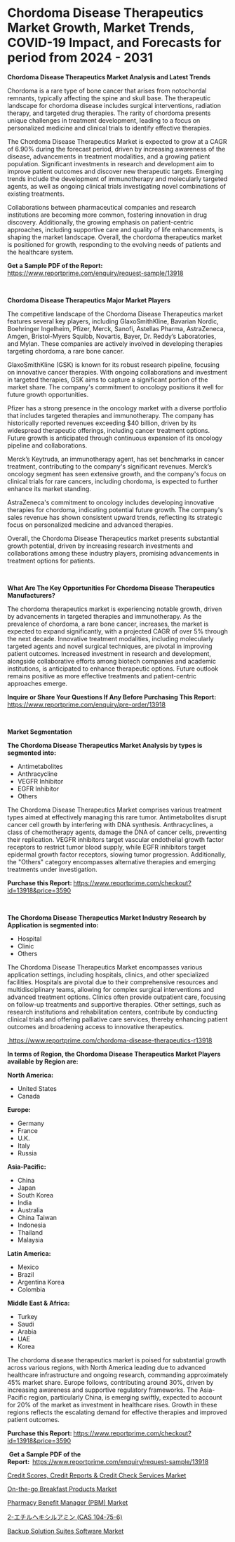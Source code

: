 <p><h1>Chordoma Disease Therapeutics Market Growth, Market Trends, COVID-19 Impact, and Forecasts for period from 2024 - 2031</h1></p><p><strong>Chordoma Disease Therapeutics Market Analysis and Latest Trends</strong></p>
<p><p>Chordoma is a rare type of bone cancer that arises from notochordal remnants, typically affecting the spine and skull base. The therapeutic landscape for chordoma disease includes surgical interventions, radiation therapy, and targeted drug therapies. The rarity of chordoma presents unique challenges in treatment development, leading to a focus on personalized medicine and clinical trials to identify effective therapies.</p><p>The Chordoma Disease Therapeutics Market is expected to grow at a CAGR of 6.90% during the forecast period, driven by increasing awareness of the disease, advancements in treatment modalities, and a growing patient population. Significant investments in research and development aim to improve patient outcomes and discover new therapeutic targets. Emerging trends include the development of immunotherapy and molecularly targeted agents, as well as ongoing clinical trials investigating novel combinations of existing treatments.</p><p>Collaborations between pharmaceutical companies and research institutions are becoming more common, fostering innovation in drug discovery. Additionally, the growing emphasis on patient-centric approaches, including supportive care and quality of life enhancements, is shaping the market landscape. Overall, the chordoma therapeutics market is positioned for growth, responding to the evolving needs of patients and the healthcare system.</p></p>
<p><strong>Get a Sample PDF of the Report:&nbsp;</strong> <a href="https://www.reportprime.com/enquiry/request-sample/13918">https://www.reportprime.com/enquiry/request-sample/13918</a></p>
<p>&nbsp;</p>
<p><strong>Chordoma Disease Therapeutics Major Market Players</strong></p>
<p><p>The competitive landscape of the Chordoma Disease Therapeutics market features several key players, including GlaxoSmithKline, Bavarian Nordic, Boehringer Ingelheim, Pfizer, Merck, Sanofi, Astellas Pharma, AstraZeneca, Amgen, Bristol-Myers Squibb, Novartis, Bayer, Dr. Reddy’s Laboratories, and Mylan. These companies are actively involved in developing therapies targeting chordoma, a rare bone cancer.</p><p>GlaxoSmithKline (GSK) is known for its robust research pipeline, focusing on innovative cancer therapies. With ongoing collaborations and investment in targeted therapies, GSK aims to capture a significant portion of the market share. The company's commitment to oncology positions it well for future growth opportunities.</p><p>Pfizer has a strong presence in the oncology market with a diverse portfolio that includes targeted therapies and immunotherapy. The company has historically reported revenues exceeding $40 billion, driven by its widespread therapeutic offerings, including cancer treatment options. Future growth is anticipated through continuous expansion of its oncology pipeline and collaborations.</p><p>Merck’s Keytruda, an immunotherapy agent, has set benchmarks in cancer treatment, contributing to the company's significant revenues. Merck’s oncology segment has seen extensive growth, and the company's focus on clinical trials for rare cancers, including chordoma, is expected to further enhance its market standing.</p><p>AstraZeneca's commitment to oncology includes developing innovative therapies for chordoma, indicating potential future growth. The company's sales revenue has shown consistent upward trends, reflecting its strategic focus on personalized medicine and advanced therapies.</p><p>Overall, the Chordoma Disease Therapeutics market presents substantial growth potential, driven by increasing research investments and collaborations among these industry players, promising advancements in treatment options for patients.</p></p>
<p>&nbsp;</p>
<p><strong>What Are The Key Opportunities For Chordoma Disease Therapeutics Manufacturers?</strong></p>
<p><p>The chordoma therapeutics market is experiencing notable growth, driven by advancements in targeted therapies and immunotherapy. As the prevalence of chordoma, a rare bone cancer, increases, the market is expected to expand significantly, with a projected CAGR of over 5% through the next decade. Innovative treatment modalities, including molecularly targeted agents and novel surgical techniques, are pivotal in improving patient outcomes. Increased investment in research and development, alongside collaborative efforts among biotech companies and academic institutions, is anticipated to enhance therapeutic options. Future outlook remains positive as more effective treatments and patient-centric approaches emerge.</p></p>
<p><strong>Inquire or Share Your Questions If Any Before Purchasing This Report:</strong> <a href="https://www.reportprime.com/enquiry/pre-order/13918">https://www.reportprime.com/enquiry/pre-order/13918</a></p>
<p>&nbsp;</p>
<p><strong>Market Segmentation</strong></p>
<p><strong>The Chordoma Disease Therapeutics Market Analysis by types is segmented into:</strong></p>
<p><ul><li>Antimetabolites</li><li>Anthracycline</li><li>VEGFR Inhibitor</li><li>EGFR Inhibitor</li><li>Others</li></ul></p>
<p><p>The Chordoma Disease Therapeutics Market comprises various treatment types aimed at effectively managing this rare tumor. Antimetabolites disrupt cancer cell growth by interfering with DNA synthesis. Anthracyclines, a class of chemotherapy agents, damage the DNA of cancer cells, preventing their replication. VEGFR inhibitors target vascular endothelial growth factor receptors to restrict tumor blood supply, while EGFR inhibitors target epidermal growth factor receptors, slowing tumor progression. Additionally, the "Others" category encompasses alternative therapies and emerging treatments under investigation.</p></p>
<p><strong>Purchase this Report:&nbsp;</strong><a href="https://www.reportprime.com/checkout?id=13918&price=3590">https://www.reportprime.com/checkout?id=13918&price=3590</a></p>
<p>&nbsp;</p>
<p><strong>The Chordoma Disease Therapeutics Market Industry Research by Application is segmented into:</strong></p>
<p><ul><li>Hospital</li><li>Clinic</li><li>Others</li></ul></p>
<p><p>The Chordoma Disease Therapeutics Market encompasses various application settings, including hospitals, clinics, and other specialized facilities. Hospitals are pivotal due to their comprehensive resources and multidisciplinary teams, allowing for complex surgical interventions and advanced treatment options. Clinics often provide outpatient care, focusing on follow-up treatments and supportive therapies. Other settings, such as research institutions and rehabilitation centers, contribute by conducting clinical trials and offering palliative care services, thereby enhancing patient outcomes and broadening access to innovative therapeutics.</p></p>
<p><a href="https://www.reportprime.com/chordoma-disease-therapeutics-r13918">&nbsp;https://www.reportprime.com/chordoma-disease-therapeutics-r13918</a></p>
<p><strong>In terms of Region, the Chordoma Disease Therapeutics Market Players available by Region are:</strong></p>
<p>
    <p> <strong> North America: </strong>
        <ul>
            <li>United States</li>
            <li>Canada</li>
        </ul>
        </p> 
    <p> <strong> Europe: </strong>
        <ul>
            <li>Germany</li>
            <li>France</li>
            <li>U.K.</li>
            <li>Italy</li>
            <li>Russia</li>
        </ul>
        </p> 
    <p> <strong> Asia-Pacific: </strong>
        <ul>
            <li>China</li>
            <li>Japan</li>
            <li>South Korea</li>
            <li>India</li>
            <li>Australia</li>
            <li>China Taiwan</li>
            <li>Indonesia</li>
            <li>Thailand</li>
            <li>Malaysia</li>
        </ul>
        </p> 
    <p> <strong> Latin America: </strong>
        <ul>
            <li>Mexico</li>
            <li>Brazil</li>
            <li>Argentina Korea</li>
            <li>Colombia</li>
        </ul>
        </p> 
    <p> <strong> Middle East & Africa: </strong>
        <ul>
            <li>Turkey</li>
            <li>Saudi</li>
            <li>Arabia</li>
            <li>UAE</li>
            <li>Korea</li>
        </ul>
    </p>
    </p>
<p><p>The chordoma disease therapeutics market is poised for substantial growth across various regions, with North America leading due to advanced healthcare infrastructure and ongoing research, commanding approximately 45% market share. Europe follows, contributing around 30%, driven by increasing awareness and supportive regulatory frameworks. The Asia-Pacific region, particularly China, is emerging swiftly, expected to account for 20% of the market as investment in healthcare rises. Growth in these regions reflects the escalating demand for effective therapies and improved patient outcomes.</p></p>
<p><strong>Purchase this Report: </strong><a href="https://www.reportprime.com/checkout?id=13918&price=3590">https://www.reportprime.com/checkout?id=13918&price=3590</a></p>
<p>&nbsp;<strong>Get a Sample PDF of the Report:&nbsp;&nbsp;</strong><a href="https://www.reportprime.com/enquiry/request-sample/13918">https://www.reportprime.com/enquiry/request-sample/13918</a></p>
<p><strong></strong></p>
<p><p><a href="https://issuu.com/reportprime-2/docs/credit-scores-credit-reports-credit_2f44aeab48497d">Credit Scores, Credit Reports & Credit Check Services Market</a></p><p><a href="https://www.linkedin.com/pulse/on-the-go-breakfast-products-market-size-share-trends-analysis-swzjf?trackingId=yRq2rF2HSL%2BzRcir88dayQ%3D%3D">On-the-go Breakfast Products Market</a></p><p><a href="https://issuu.com/reportprime-2/docs/pharmacy-benefit-manager-pbm-market_829687787e6341">Pharmacy Benefit Manager (PBM) Market</a></p><p><a href="https://medium.com/@jessicagtk0/2-%E3%82%A8%E3%83%81%E3%83%AB%E3%83%98%E3%82%AD%E3%82%B5%E3%83%9F%E3%83%B3-cas-104-75-6-%E3%81%AE%E5%B8%82%E5%A0%B4%E8%A6%8F%E6%A8%A1-%E3%82%B7%E3%82%A7%E3%82%A2-%E6%88%90%E9%95%B7-%E3%82%BF%E3%82%A4%E3%83%97%E5%88%A5-%E5%B8%82%E5%A0%B4%E5%88%86%E6%9E%90-%E5%BF%9C%E7%94%A8%E5%88%A5-%E8%A3%BD%E8%96%AC-%E8%BE%B2%E6%A5%AD-%E6%9F%93%E6%96%99-%E3%82%B3%E3%83%BC%E3%83%86%E3%82%A3%E3%83%B3%E3%82%B0%E3%81%8A%E3%82%88%E3%81%B3%E3%83%9A%E3%82%A4%E3%83%B3%E3%83%88-%E3%81%9D%E3%81%AE%E4%BB%96-%E5%9C%B0%E5%9F%9F%E5%88%A5%E3%81%AE%E6%B4%9E%E5%AF%9F%E3%81%A82031%E5%B9%B4%E3%81%BE%E3%81%A7%E3%81%AE%E4%BA%88%E6%B8%AC-4b3b9e172a30">2-エチルヘキシルアミン (CAS 104-75-6)</a></p><p><a href="https://medium.com/@williambatz1907/the-growth-of-the-backup-solution-suites-software-market-has-been-significant-driven-by-various-5bd07493bf62?postPublishedType=initial">Backup Solution Suites Software Market</a></p></p>